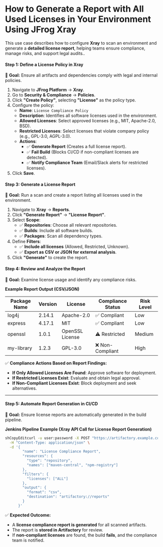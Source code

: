 # How to Generate a Report with All Used Licenses in Your Environment Using JFrog Xray

This use case describes how to configure **Xray** to scan an environment and generate a **detailed license report**, helping teams ensure compliance, manage risks, and support legal audits..



#### **Step 1: Define a License Policy in Xray**

📌 **Goal:** Ensure all artifacts and dependencies comply with legal and internal policies.

1. Navigate to **JFrog Platform** → **Xray**.
2. Go to **Security & Compliance** → **Policies**.
3. Click **"Create Policy"**, selecting **"License"** as the policy type.
4. Configure the policy:
   * **Name**: `License Compliance Policy`
   * **Description**: Identifies all software licenses used in the environment.
   * **Allowed Licenses**: Select approved licenses (e.g., MIT, Apache-2.0, BSD).
   * **Restricted Licenses**: Select licenses that violate company policy (e.g., GPL-3.0, AGPL-3.0).
   * **Actions**:
     * ✅ **Generate Report** (Creates a full license report).
     * ✅ **Fail Build** (Blocks CI/CD if non-compliant licenses are detected).
     * ✅ **Notify Compliance Team** (Email/Slack alerts for restricted licenses).
5. Click **Save**.

#### **Step 3: Generate a License Report**

📌 **Goal:** Run a scan and create a report listing all licenses used in the environment.

1. Navigate to **Xray** → **Reports**.
2. Click **"Generate Report"** → **"License Report"**.
3. Select **Scope**:
   * ✅ **Repositories**: Choose all relevant repositories.
   * ✅ **Builds**: Include all software builds.
   * ✅ **Packages**: Scan all dependency types.
4. Define **Filters**:
   * ✅ **Include all licenses** (Allowed, Restricted, Unknown).
   * ✅ **Export as CSV or JSON for external analysis**.
5. Click **"Generate"** to create the report.

#### **Step 4: Review and Analyze the Report**

📌 **Goal:** Examine license usage and identify any compliance risks.

**Example Report Output (CSV/JSON)**

| Package Name | Version | License         | Compliance Status | Risk Level |
| ------------ | ------- | --------------- | ----------------- | ---------- |
| log4j        | 2.14.1  | Apache-2.0      | ✅ Compliant       | Low        |
| express      | 4.17.1  | MIT             | ✅ Compliant       | Low        |
| openssl      | 1.0.1   | OpenSSL License | ⚠️ Restricted     | Medium     |
| my-library   | 1.2.3   | GPL-3.0         | ❌ Non-Compliant   | High       |

✅ **Compliance Actions Based on Report Findings:**

* **If Only Allowed Licenses Are Found**: Approve software for deployment.
* **If Restricted Licenses Exist**: Evaluate and obtain legal approval.
* **If Non-Compliant Licenses Exist**: Block deployment and seek alternatives.

***

#### **Step 5: Automate Report Generation in CI/CD**

📌 **Goal:** Ensure license reports are automatically generated in the build pipeline.

**Jenkins Pipeline Example (Xray API Call for License Report Generation)**

```sh
shCopyEditcurl -u user:password -X POST "https://artifactory.example.com/xray/api/v1/reports" \
  -H "Content-Type: application/json" \
  -d '{
        "name": "License Compliance Report",
        "resources": {
          "type": "repository",
          "names": ["maven-central", "npm-registry"]
        },
        "filters": {
          "licenses": ["ALL"]
        },
        "output": {
          "format": "csv",
          "destination": "artifactory://reports"
        }
      }'
```

✅ **Expected Outcome:**

* A **license compliance report is generated** for all scanned artifacts.
* The report is **stored in Artifactory** for review.
* If **non-compliant licenses** are found, the build **fails**, and the compliance team is notified.
